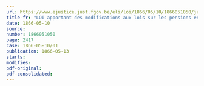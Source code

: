 ```yaml
---
url: https://www.ejustice.just.fgov.be/eli/loi/1866/05/10/1866051050/justel
title-fr: "LOI apportant des modifications aux lois sur les pensions en faveur du personnel attaché aux établissements normaux d'instruction primaire et des inspecteurs de l'enseignement primaire, rétribués sur le Trésor public"
date: 1866-05-10
source:
number: 1866051050
page: 2417
case: 1866-05-10/01
publication: 1866-05-13
starts:
modifies:
pdf-original:
pdf-consolidated:
---
```


